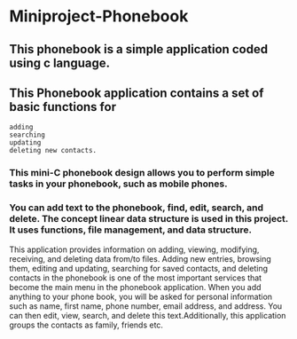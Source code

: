 # Miniproject-Phonebook
## This phonebook is a simple application coded using c language.
## This Phonebook application contains a set of basic functions for 
    adding 
    searching
    updating 
    deleting new contacts. 
 ### This mini-C phonebook design allows you to perform simple tasks in your phonebook, such as mobile phones. 
 ### You can add text to the phonebook, find, edit, search, and delete. The concept linear data structure is used in this project.  It uses functions, file management, and data structure.
 This application provides information on adding, viewing, modifying, receiving, and deleting data from/to files. Adding new entries, browsing them, editing and updating, searching for saved contacts, and deleting contacts in the phonebook is one of the most important services that become the main menu in the phonebook application. When you add anything to your phone book, you will be asked for personal information such as name, first name, phone number,  email address, and address. You can then edit, view, search, and delete this text.Additionally, this application groups the contacts as family, friends etc.

